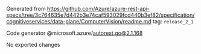 Generated from https://github.com/Azure/azure-rest-api-specs/tree/3c764635e7d442b3e74caf593029fcd440b3ef82/specification/cognitiveservices/data-plane/ComputerVision/readme.md tag: `release_2_1`

Code generator @microsoft.azure/autorest.go@2.1.168

No exported changes
